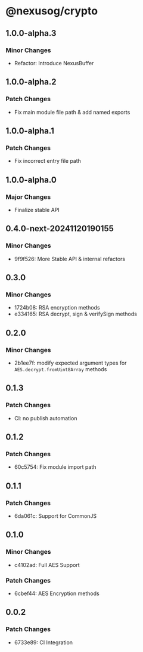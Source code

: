 # @nexusog/crypto

## 1.0.0-alpha.3

### Minor Changes

-   Refactor: Introduce NexusBuffer

## 1.0.0-alpha.2

### Patch Changes

-   Fix main module file path & add named exports

## 1.0.0-alpha.1

### Patch Changes

-   Fix incorrect entry file path

## 1.0.0-alpha.0

### Major Changes

-   Finalize stable API

## 0.4.0-next-20241120190155

### Minor Changes

-   9f9f526: More Stable API & internal refactors

## 0.3.0

### Minor Changes

-   1724b08: RSA encryption methods
-   e334165: RSA decrypt, sign & verifySign methods

## 0.2.0

### Minor Changes

-   2b1ee7f: modify expected argument types for `AES.decrypt.fromUint8Array` methods

## 0.1.3

### Patch Changes

-   CI: no publish automation

## 0.1.2

### Patch Changes

-   60c5754: Fix module import path

## 0.1.1

### Patch Changes

-   6da061c: Support for CommonJS

## 0.1.0

### Minor Changes

-   c4102ad: Full AES Support

### Patch Changes

-   6cbef44: AES Encryption methods

## 0.0.2

### Patch Changes

-   6733e89: CI Integration

